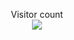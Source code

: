 


<p align="center">  
  Visitor count<br>
  <img src="https://profile-counter.glitch.me/ashishmeshram844/count.svg/" />
</p>


